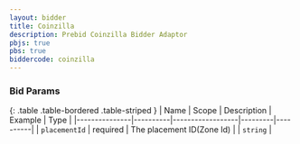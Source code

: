 ```yaml
---
layout: bidder
title: Coinzilla
description: Prebid Coinzilla Bidder Adaptor
pbjs: true
pbs: true
biddercode: coinzilla
---
```



### Bid Params

{: .table .table-bordered .table-striped }
| Name          | Scope    | Description      | Example | Type     |
|---------------|----------|------------------|---------|----------|
| `placementId` | required | The placement ID(Zone Id) |         | `string` |
